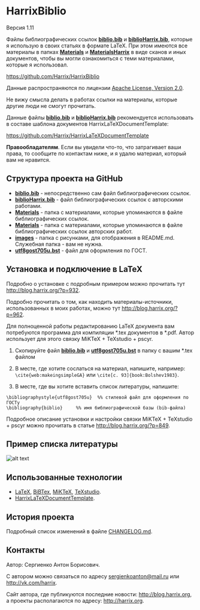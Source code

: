 HarrixBiblio
============

Версия 1.11

Файлы библиографических ссылок [**biblio.bib**](../master/biblio.bib) и [**biblioHarrix.bib**](../master/biblioHarrix.bib), которые я использую в своих статьях в формате LaTeX. При этом имеются все материалы в папках [**Materials**](../master/Materials) и [**MaterialsHarrix**](../master/MaterialsHarrix) в виде сканов и иных документов, чтобы вы могли ознакомиться с теми материалами, которые я использовал.

https://github.com/Harrix/HarrixBiblio

Данные распространяются по лицензии [Apache License, Version 2.0](../master/LICENSE.txt).

Не вижу смысла делать в работах ссылки на материалы, которые другие люди не смогут прочитать.

Данные файлы [**biblio.bib**](../master/biblio.bib) и [**biblioHarrix.bib**](../master/biblioHarrix.bib) рекомендуется использовать в составе шаблона документов HarrixLaTeXDocumentTemplate:

https://github.com/Harrix/HarrixLaTeXDocumentTemplate

**Правообладателям**. Если вы увидели что-то, что затрагивает ваши права, то сообщите по контактам ниже, и я удалю материал, который вам не нравится.

Структура проекта на GitHub
-------------------------

- [**biblio.bib**](../master/biblio.bib) - непосредственно сам файл библиографических ссылок.
- [**biblioHarrix.bib**](../master/biblioHarrix.bib) - файл библиографических ссылок с авторскими работами.
- [**Materials**](../master/Materials) - папка с материалами, которые упоминаются в файле библиографических ссылок.
- [**Materials**](../master/Materials) - папка с материалами, которые упоминаются в файле библиографических ссылок авторских работ.
- [**images**](../master/images) - папка с рисунками, для отображения в README.md. Служебная папка - вам не нужна.
- [**utf8gost705u.bst**](../master/utf8gost705u.bst) - файл для оформления по ГОСТ.

Установка и подключение в LaTeX
-------------------------------

Подробно о установке с подробным примером можно прочитать тут http://blog.harrix.org/?p=932.

Подробно прочитать о том, как находить материалы-источники, использованных в моих работах, можно тут http://blog.harrix.org/?p=962.

Для полноценной работы редактированию LaTeX документа вам потребуются программа для компиляции \*.tex документов в \*.pdf. Автор использует для этого связку MiKTeX + TeXstudio + pscyr.

 1. Скопируйте файл [**biblio.bib**](../master/biblio.bib) и [**utf8gost705u.bst**](../master/utf8gost705u.bst) в папку с вашим \*.tex файлом
 
 2. В месте, где хотите сослаться на материал, напишите, например: `\cite{web:makeingsimpleGA}` или `\cite[с. 93]{book:Bolshev1983}`.

 3. В месте, где вы хотите вставить список литературы, напишите:
```
\bibliographystyle{utf8gost705u}  %% стилевой файл для оформления по ГОСТу
\bibliography{biblio}     %% имя библиографической базы (bib-файла)
```

Подробное описание установки и настройки связки MiKTeX + TeXstudio + pscyr можно прочитать в статье http://blog.harrix.org/?p=849.
	
Пример списка литературы
------------------------

![alt text](../master/images/biblio.png "Пример списка литературы")

Использованные технологии
-------------------------

- [LaTeX](http://ru.wikipedia.org/wiki/LaTeX), [BiBTex](http://ru.wikipedia.org/wiki/BibTeX), [MiKTeX](http://miktex.org/), [TeXstudio](http://texstudio.sourceforge.net/).
- [HarrixLaTeXDocumentTemplate](https://github.com/Harrix/HarrixLaTeXDocumentTemplate).

История проекта
---------------

Подробный список изменений в файле [CHANGELOG.md](../master/CHANGELOG.md).

Контакты
--------

Автор: Сергиенко Антон Борисович.

С автором можно связаться по адресу sergienkoanton@mail.ru или  http://vk.com/harrix.

Сайт автора, где публикуются последние новости: http://blog.harrix.org, а проекты располагаются по адресу: http://harrix.org.